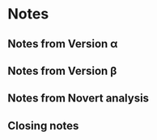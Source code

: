 # Notes

## Notes from Version &alpha;

## Notes from Version &beta;

## Notes from Novert analysis

## Closing notes
